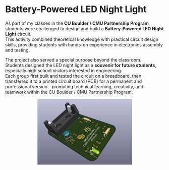 # Battery-Powered LED Night Light

As part of my classes in the **CU Boulder / CMU Partnership Program**, students were challenged to design and build a **Battery-Powered LED Night Light** circuit.  
This activity combined theoretical knowledge with practical circuit design skills, providing students with hands-on experience in electronics assembly and testing.

The project also served a special purpose beyond the classroom.  
Students designed the LED night light as a **souvenir for future students**, especially high school visitors interested in engineering.  
Each group first built and tested the circuit on a breadboard, then transferred it to a printed circuit board (PCB) for a permanent and professional version—promoting technical learning, creativity, and teamwork within the CU Boulder / CMU Partnership Program.


<p align="center">
  <img src="PCB_board.png" alt="LED Night Light" width="300"/>
</p>


